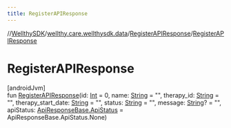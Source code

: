 ```yaml
---
title: RegisterAPIResponse
---
```

//[WellthySDK](../../../index.html)/[wellthy.care.wellthysdk.data](../index.html)/[RegisterAPIResponse](index.html)/[RegisterAPIResponse](-register-a-p-i-response.html)



# RegisterAPIResponse



[androidJvm]\
fun [RegisterAPIResponse](-register-a-p-i-response.html)(id: [Int](https://kotlinlang.org/api/latest/jvm/stdlib/kotlin/-int/index.html) = 0, name: [String](https://kotlinlang.org/api/latest/jvm/stdlib/kotlin/-string/index.html) = "", therapy_id: [String](https://kotlinlang.org/api/latest/jvm/stdlib/kotlin/-string/index.html) = "", therapy_start_date: [String](https://kotlinlang.org/api/latest/jvm/stdlib/kotlin/-string/index.html) = "", status: [String](https://kotlinlang.org/api/latest/jvm/stdlib/kotlin/-string/index.html) = "", message: [String](https://kotlinlang.org/api/latest/jvm/stdlib/kotlin/-string/index.html)? = "", apiStatus: [ApiResponseBase.ApiStatus](../-api-response-base/-api-status/index.html) = ApiResponseBase.ApiStatus.None)




